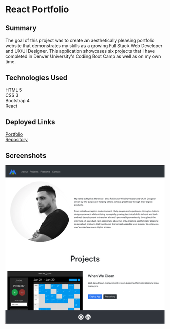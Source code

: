 # React Portfolio

## Summary

The goal of this project was to create an aesthetically pleasing portfolio website that demonstrates my skills as a growing Full Stack Web Developer and UX/UI Designer. This application showcases six projects that I have completed in Denver University's Coding Boot Camp as well as on my own time.

## Technologies Used

HTML 5<br>
CSS 3<br>
Bootstrap 4<br>
React

## Deployed Links

[Portfolio](https://milehighcoder.github.io/react-portfolio)<br>
[Repository](https://github.com/milehighcoder/react-portfolio)

## Screenshots

![alttext](src/assets/images/app-screenshot.png "App Screenshot")
